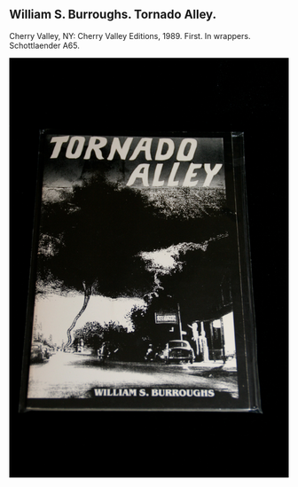## William S. Burroughs. Tornado Alley.

Cherry Valley, NY: Cherry Valley Editions, 1989. First. In wrappers. Schottlaender A65.

![Tornado Alley](../assets/images/tornado-alley-1.jpg)
